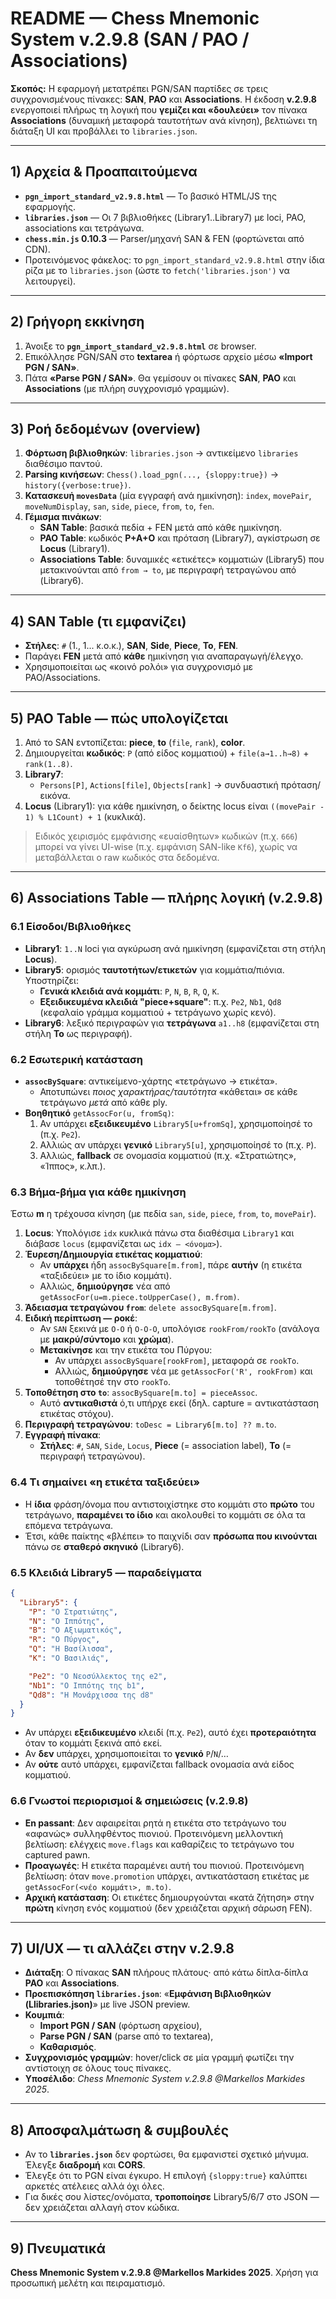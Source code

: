 # README — Chess Mnemonic System v.2.9.8 (SAN / PAO / Associations)

**Σκοπός:** Η εφαρμογή μετατρέπει PGN/SAN παρτίδες σε τρεις συγχρονισμένους πίνακες: **SAN**, **PAO** και **Associations**. Η έκδοση **v.2.9.8** ενεργοποιεί πλήρως τη λογική που **γεμίζει και «δουλεύει»** τον πίνακα **Associations** (δυναμική μεταφορά ταυτοτήτων ανά κίνηση), βελτιώνει τη διάταξη UI και προβάλλει το `libraries.json`.

---

## 1) Αρχεία & Προαπαιτούμενα
- **`pgn_import_standard_v2.9.8.html`** — Το βασικό HTML/JS της εφαρμογής.
- **`libraries.json`** — Οι 7 βιβλιοθήκες (Library1..Library7) με loci, PAO, associations και τετράγωνα.
- **`chess.min.js` 0.10.3** — Parser/μηχανή SAN & FEN (φορτώνεται από CDN).
- Προτεινόμενος φάκελος: το `pgn_import_standard_v2.9.8.html` στην ίδια ρίζα με το `libraries.json` (ώστε το `fetch('libraries.json')` να λειτουργεί).

---

## 2) Γρήγορη εκκίνηση
1. Άνοιξε το **`pgn_import_standard_v2.9.8.html`** σε browser.
2. Επικόλλησε PGN/SAN στο **textarea** ή φόρτωσε αρχείο μέσω **«Import PGN / SAN»**.
3. Πάτα **«Parse PGN / SAN»**. Θα γεμίσουν οι πίνακες **SAN**, **PAO** και **Associations** (με πλήρη συγχρονισμό γραμμών).

---

## 3) Ροή δεδομένων (overview)
1. **Φόρτωση βιβλιοθηκών**: `libraries.json` → αντικείμενο `libraries` διαθέσιμο παντού.
2. **Parsing κινήσεων**: `Chess().load_pgn(..., {sloppy:true})` → `history({verbose:true})`.
3. **Κατασκευή `movesData`** (μία εγγραφή ανά ημικίνηση): `index`, `movePair`, `moveNumDisplay`, `san`, `side`, `piece`, `from`, `to`, `fen`.
4. **Γέμισμα πινάκων**: 
   - **SAN Table**: βασικά πεδία + FEN μετά από κάθε ημικίνηση.
   - **PAO Table**: κωδικός **P+A+O** και πρόταση (Library7), αγκίστρωση σε **Locus** (Library1).
   - **Associations Table**: δυναμικές «ετικέτες» κομματιών (Library5) που μετακινούνται από `from → to`, με περιγραφή τετραγώνου από (Library6).

---

## 4) SAN Table (τι εμφανίζει)
- **Στήλες**: `#` (1., 1... κ.ο.κ.), **SAN**, **Side**, **Piece**, **To**, **FEN**.
- Παράγει **FEN** μετά από **κάθε** ημικίνηση για αναπαραγωγή/έλεγχο.
- Χρησιμοποιείται ως «κοινό ρολόι» για συγχρονισμό με PAO/Associations.

---

## 5) PAO Table — πώς υπολογίζεται
1. Από το SAN εντοπίζεται: **piece**, **to** (`file`, `rank`), **color**.
2. Δημιουργείται **κωδικός**: `P` (από είδος κομματιού) + `file(a→1..h→8)` + `rank(1..8)`.
3. **Library7**:
   - `Persons[P]`, `Actions[file]`, `Objects[rank]` → συνδυαστική πρόταση/εικόνα.
4. **Locus** (Library1): για κάθε ημικίνηση, ο δείκτης locus είναι `((movePair - 1) % L1Count) + 1` (κυκλικά).

> Ειδικός χειρισμός εμφάνισης «ευαίσθητων» κωδικών (π.χ. `666`) μπορεί να γίνει UI-wise (π.χ. εμφάνιση SAN-like `Kf6`), χωρίς να μεταβάλλεται ο raw κωδικός στα δεδομένα.

---

## 6) Associations Table — πλήρης λογική (v.2.9.8)

### 6.1 Είσοδοι/Βιβλιοθήκες
- **Library1**: `1..N` loci για αγκύρωση ανά ημικίνηση (εμφανίζεται στη στήλη **Locus**).
- **Library5**: ορισμός **ταυτοτήτων/ετικετών** για κομμάτια/πιόνια. Υποστηρίζει:
  - **Γενικά κλειδιά ανά κομμάτι**: `P`, `N`, `B`, `R`, `Q`, `K`.
  - **Εξειδικευμένα κλειδιά "piece+square"**: π.χ. `Pe2`, `Nb1`, `Qd8` (κεφαλαίο γράμμα κομματιού + τετράγωνο χωρίς κενό).
- **Library6**: λεξικό περιγραφών για **τετράγωνα** `a1..h8` (εμφανίζεται στη στήλη **To** ως περιγραφή).

### 6.2 Εσωτερική κατάσταση
- **`assocBySquare`**: αντικείμενο-χάρτης «τετράγωνο → ετικέτα». 
  - Αποτυπώνει *ποιος χαρακτήρας/ταυτότητα* «κάθεται» σε κάθε τετράγωνο *μετά* από κάθε ply.
- **Βοηθητικό** `getAssocFor(u, fromSq)`:
  1. Αν υπάρχει **εξειδικευμένο** `Library5[u+fromSq]`, χρησιμοποίησέ το (π.χ. `Pe2`).
  2. Αλλιώς αν υπάρχει **γενικό** `Library5[u]`, χρησιμοποίησέ το (π.χ. `P`).
  3. Αλλιώς, **fallback** σε ονομασία κομματιού (π.χ. «Στρατιώτης», «Ίππος», κ.λπ.).

### 6.3 Βήμα-βήμα για κάθε ημικίνηση
Έστω **m** η τρέχουσα κίνηση (με πεδία `san`, `side`, `piece`, `from`, `to`, `movePair`).

1. **Locus**: Υπολόγισε `idx` κυκλικά πάνω στα διαθέσιμα `Library1` και διάβασε `locus` (εμφανίζεται ως `idx — <όνομα>`).
2. **Έυρεση/Δημιουργία ετικέτας κομματιού**:
   - Αν **υπάρχει** ήδη `assocBySquare[m.from]`, πάρε **αυτήν** (η ετικέτα «ταξιδεύει» με το ίδιο κομμάτι).
   - Αλλιώς, **δημιούργησε** νέα από `getAssocFor(u=m.piece.toUpperCase(), m.from)`.
3. **Άδειασμα τετραγώνου `from`**: `delete assocBySquare[m.from]`.
4. **Ειδική περίπτωση — ροκέ**:
   - Αν `SAN` ξεκινά με `O-O` ή `O-O-O`, υπολόγισε `rookFrom/rookTo` (ανάλογα με **μακρύ/σύντομο** και **χρώμα**).
   - **Μετακίνησε** και την ετικέτα του Πύργου: 
     - Αν υπάρχει `assocBySquare[rookFrom]`, μεταφορά σε `rookTo`.
     - Αλλιώς, **δημιούργησε** νέα με `getAssocFor('R', rookFrom)` και τοποθέτησέ την στο `rookTo`.
5. **Τοποθέτηση στο `to`**: `assocBySquare[m.to] = pieceAssoc`.
   - Αυτό **αντικαθιστά** ό,τι υπήρχε εκεί (δηλ. capture = αντικατάσταση ετικέτας στόχου).
6. **Περιγραφή τετραγώνου**: `toDesc = Library6[m.to] ?? m.to`.
7. **Εγγραφή πίνακα**: 
   - **Στήλες**: `#`, `SAN`, `Side`, `Locus`, **Piece** (= association label), **To** (= περιγραφή τετραγώνου).

### 6.4 Τι σημαίνει «η ετικέτα ταξιδεύει»
- Η **ίδια** φράση/όνομα που αντιστοιχίστηκε στο κομμάτι στο **πρώτο** του τετράγωνο, **παραμένει το ίδιο** και ακολουθεί το κομμάτι σε όλα τα επόμενα τετράγωνα.
- Έτσι, κάθε παίκτης «βλέπει» το παιχνίδι σαν **πρόσωπα που κινούνται** πάνω σε **σταθερό σκηνικό** (Library6).

### 6.5 Κλειδιά Library5 — παραδείγματα
```json
{
  "Library5": {
    "P": "Ο Στρατιώτης",
    "N": "Ο Ιππότης",
    "B": "Ο Αξιωματικός",
    "R": "Ο Πύργος",
    "Q": "Η Βασίλισσα",
    "K": "Ο Βασιλιάς",

    "Pe2": "Ο Νεοσύλλεκτος της e2",
    "Nb1": "Ο Ιππότης της b1",
    "Qd8": "Η Μονάρχισσα της d8"
  }
}
```
- Αν υπάρχει **εξειδικευμένο** κλειδί (π.χ. `Pe2`), αυτό έχει **προτεραιότητα** όταν το κομμάτι ξεκινά από εκεί.
- Αν **δεν** υπάρχει, χρησιμοποιείται το **γενικό** `P`/`N`/…
- Αν **ούτε** αυτό υπάρχει, εμφανίζεται fallback ονομασία ανά είδος κομματιού.

### 6.6 Γνωστοί περιορισμοί & σημειώσεις (v.2.9.8)
- **En passant**: Δεν αφαιρείται ρητά η ετικέτα στο τετράγωνο του «αφανώς» συλληφθέντος πιονιού. Προτεινόμενη μελλοντική βελτίωση: ελέγχεις `move.flags` και καθαρίζεις το τετράγωνο του captured pawn.
- **Προαγωγές**: Η ετικέτα παραμένει αυτή του πιονιού. Προτεινόμενη βελτίωση: όταν `move.promotion` υπάρχει, αντικατάσταση ετικέτας με `getAssocFor(<νέο κομμάτι>, m.to)`.
- **Αρχική κατάσταση**: Οι ετικέτες δημιουργούνται «κατά ζήτηση» στην **πρώτη** κίνηση ενός κομματιού (δεν χρειάζεται αρχική σάρωση FEN).

---

## 7) UI/UX — τι αλλάζει στην v.2.9.8
- **Διάταξη**: Ο πίνακας **SAN** πλήρους πλάτους· από κάτω δίπλα-δίπλα **PAO** και **Associations**.
- **Προεπισκόπηση `libraries.json`**: «**Εμφάνιση Βιβλιοθηκών (Llibraries.json)**» με live JSON preview.
- **Κουμπιά**: 
  - **Import PGN / SAN** (φόρτωση αρχείου),
  - **Parse PGN / SAN** (parse από το textarea),
  - **Καθαρισμός**.
- **Συγχρονισμός γραμμών**: hover/click σε μία γραμμή φωτίζει την αντίστοιχη σε όλους τους πίνακες.
- **Υποσέλιδο**: *Chess Mnemonic System v.2.9.8 @Markellos Markides 2025*.

---

## 8) Αποσφαλμάτωση & συμβουλές
- Αν το **`libraries.json`** δεν φορτώσει, θα εμφανιστεί σχετικό μήνυμα. Έλεγξε **διαδρομή** και **CORS**.
- Έλεγξε ότι το PGN είναι έγκυρο. Η επιλογή `{sloppy:true}` καλύπτει αρκετές ατέλειες αλλά όχι όλες.
- Για δικές σου λίστες/ονόματα, **τροποποίησε** Library5/6/7 στο JSON — δεν χρειάζεται αλλαγή στον κώδικα.

---

## 9) Πνευματικά
**Chess Mnemonic System v.2.9.8 @Markellos Markides 2025**. Χρήση για προσωπική μελέτη και πειραματισμό.
